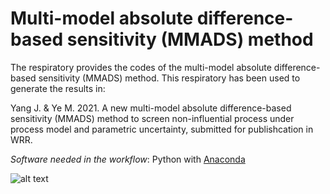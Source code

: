 # Multi-model absolute difference-based sensitivity (MMADS) method  

The respiratory provides the codes of the multi-model absolute difference-based sensitivity (MMADS) method. This respiratory has been used to generate the results in: 

Yang J. & Ye M. 2021. A new multi-model absolute difference-based sensitivity (MMADS) method to screen non-influential process under process model and parametric uncertainty, submitted for publishcation in WRR. 


*Software needed in the workflow*: Python with [Anaconda](https://www.anaconda.com)

![alt text](https://zenodo.org/badge/321363505.svg)


